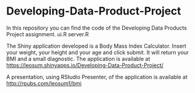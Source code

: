 # Developing-Data-Product-Project
In this repository you can find the code of the Developing Data Products Project assignment. 
ui.R
server.R

The Shiny application developed is a Body Mass Index Calculator. Insert your weight, your height and your age and click submit. 
It will return your BMI and a small diagnostic. 
The application is available at https://leosum.shinyapps.io/Developing-Data-Product-Project/

A presentation, using RStudio Presenter, of the application is available at http://rpubs.com/leosum1/bmi

